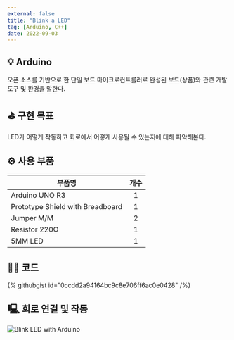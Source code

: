 ```yaml
---
external: false
title: "Blink a LED"
tag: [Arduino, C++]
date: 2022-09-03
---
```


## 💡 Arduino

오픈 소스를 기반으로 한 단일 보드 마이크로컨트롤러로 완성된 보드(상품)와 관련 개발 도구 및 환경을 말한다.

## ⛳️ 구현 목표

LED가 어떻게 작동하고 회로에서 어떻게 사용될 수 있는지에 대해 파악해본다.

## ⚙️ 사용 부품

|부품명|개수|
|------|:---:|
|Arduino UNO R3|1|
|Prototype Shield with Breadboard|1|
|Jumper M/M|2|
|Resistor 220Ω|1|
|5MM LED|1|

## 👨‍💻 코드

{% githubgist id="0ccdd2a94164bc9c8e706ff6ac0e0428" /%}

## 🖳 회로 연결 및 작동

![Blink LED with Arduino](/images/video/Blinking_a_LED.gif)
